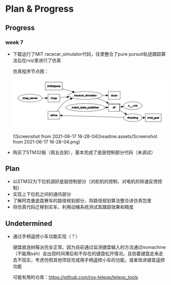 # Plan & Progress

## Progress

### week 7

- 下载运行了MIT racecar_simulator代码，往里整合了pure pursuit轨迹跟踪算法后在rviz里进行了仿真

  仿真程序节点图：

  ![image-20210617164113764](readme.assets/image-20210617164113764.png)

  ![Screenshot from 2021-06-17 16-28-04](readme.assets/Screenshot from 2021-06-17 16-28-04.png)

- 购买了STM32板（周五会到），基本完成了底层控制部分代码（未调试）

## Plan

- 以STM32为下位机调好底层控制部分（对舵机的控制、对电机的转速反馈控制）
- 实现上下位机之间的通讯部分
- 了解阿克曼底盘赛车的路径规划部分，将路径规划算法整合进仿真包里
- 将仿真代码迁移到实车，利用动捕系统测试其跟踪效果和精度

## Undetermined

- 通过手柄遥控小车功能实现（？）

  键盘直连树莓派完全正常。因为目前通过监测键盘输入的方法通过nomachine（不能用ssh）会出现时间滞后和不存在的键盘松开情况。且抱着键盘走来走去不现实，考虑仿照其他项目完成用手柄遥控小车的功能，或者改进键盘遥控功能

  可能有用的仓库：https://github.com/ros-teleop/teleop_tools
  
